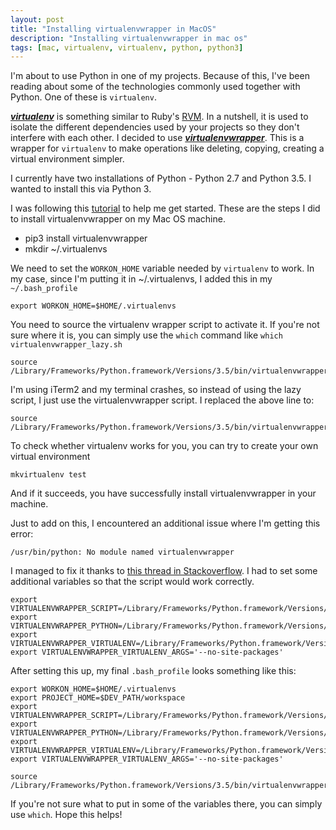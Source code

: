 ```yaml
---
layout: post
title: "Installing virtualenvwrapper in MacOS"
description: "Installing virtualenvwrapper in mac os"
tags: [mac, virtualenv, virtualenv, python, python3]
---
```


I'm about to use Python in one of my projects. Because of this, I've been reading about some of the technologies commonly used together with Python. One of these is ```virtualenv```.

[***virtualenv***](http://docs.python-guide.org/en/latest/dev/virtualenvs/) is something similar to Ruby's [RVM](https://rvm.io/). In a nutshell, it is used to isolate the different dependencies used by your projects so they don't interfere with each other. I decided to use [***virtualenvwrapper***](https://virtualenvwrapper.readthedocs.org/en/latest/). This is a wrapper for ```virtualenv``` to make operations like deleting, copying, creating a virtual environment simpler.

I currently have two installations of Python - Python 2.7 and Python 3.5. I wanted to install this via Python 3.

I was following this [tutorial](http://www.simononsoftware.com/virtualenv-tutorial-part-2/) to help me get started. These are the steps I did to install virtualenvwrapper on my Mac OS machine.


- pip3 install virtualenvwrapper
- mkdir ~/.virtualenvs


We need to set the ```WORKON_HOME``` variable needed by ```virtualenv``` to work. In my case, since I'm putting it in ~/.virtualenvs, I added this in my ```~/.bash_profile```

    export WORKON_HOME=$HOME/.virtualenvs

You need to source the virtualenv wrapper script to activate it. If you're not sure where it is, you can simply use the ```which``` command like ```which virtualenvwrapper_lazy.sh```

    source /Library/Frameworks/Python.framework/Versions/3.5/bin/virtualenvwrapper_lazy.sh

I'm using iTerm2 and my terminal crashes, so instead of using the lazy script, I just use the virtualenvwrapper script. I replaced the above line to:

    source /Library/Frameworks/Python.framework/Versions/3.5/bin/virtualenvwrapper_lazy.sh

To check whether virtualenv works for you, you can try to create your own virtual environment

    mkvirtualenv test

And if it succeeds, you have successfully install virtualenvwrapper in your machine.

Just to add on this, I encountered an additional issue where I'm getting this error:

    /usr/bin/python: No module named virtualenvwrapper

I managed to fix it thanks to [this thread in Stackoverflow](http://stackoverflow.com/questions/23997403/installed-virtualenv-and-virtualenvwrapper-python-says-no-module-named-virtuale). I had to set some additional variables so that the script would work correctly.

    export VIRTUALENVWRAPPER_SCRIPT=/Library/Frameworks/Python.framework/Versions/3.5/bin/virtualenvwrapper.sh
    export VIRTUALENVWRAPPER_PYTHON=/Library/Frameworks/Python.framework/Versions/3.5/bin/python3
    export VIRTUALENVWRAPPER_VIRTUALENV=/Library/Frameworks/Python.framework/Versions/3.5/bin/virtualenv
    export VIRTUALENVWRAPPER_VIRTUALENV_ARGS='--no-site-packages'

After setting this up, my final ```.bash_profile``` looks something like this:

    export WORKON_HOME=$HOME/.virtualenvs
    export PROJECT_HOME=$DEV_PATH/workspace
    export VIRTUALENVWRAPPER_SCRIPT=/Library/Frameworks/Python.framework/Versions/3.5/bin/virtualenvwrapper.sh
    export VIRTUALENVWRAPPER_PYTHON=/Library/Frameworks/Python.framework/Versions/3.5/bin/python3
    export VIRTUALENVWRAPPER_VIRTUALENV=/Library/Frameworks/Python.framework/Versions/3.5/bin/virtualenv
    export VIRTUALENVWRAPPER_VIRTUALENV_ARGS='--no-site-packages'

    source /Library/Frameworks/Python.framework/Versions/3.5/bin/virtualenvwrapper.sh

If you're not sure what to put in some of the variables there, you can simply use ```which```. Hope this helps!